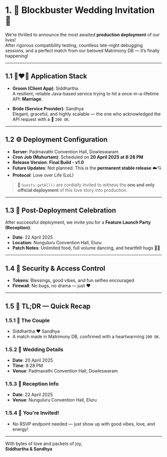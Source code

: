 # 1. 💍 Blockbuster Wedding Invitation 💐

We’re thrilled to announce the most awaited **production deployment** of our lives!  
After rigorous compatibility testing, countless late-night debugging sessions, and a perfect match from our beloved Matrimony DB — it’s finally happening!

---

## 1.1 👩‍❤️‍👨 Application Stack

- **Groom (Client App)**: Siddhartha  
  A resilient, reliable Java-based service trying to hit a once-in-a-lifetime API: **Marriage**.

- **Bride (Service Provider)**: Sandhya  
  Elegant, graceful, and highly scalable — the one who acknowledged the API request with a 💖 `200 OK`.

---

## 1.2 ⚙️ Deployment Configuration

- **Server**: Padmavathi Convention Hall, Dowleswaram  
- **Cron Job (Muhurtam)**: Scheduled on **20 April 2025 at 8:28 PM**  
- **Release Version**: **Final Build - v1.0**  
- **Future Updates**: Not planned. This is the **permanent stable release** ☁️💘  
- **Protocol**: Love over Life (LoL)

> 📨 `Guests.getAll()` are cordially invited to witness the **one and only official deployment** of this love story into production.

---

## 1.3 🎉 Post-Deployment Celebration

After successful deployment, we invite you for a **Feature Launch Party (Reception)**:

- **Date**: 22 April 2025  
- **Location**: Nunguluru Convention Hall, Eluru  
- **Patch Notes**: Unlimited food, full volume dancing, and heartfelt hugs 💃🕺

---

## 1.4 🔐 Security & Access Control

- **Tokens**: Blessings, good vibes, and fun selfies encouraged  
- **Firewall**: No bugs, no drama — just ❤️

---

## 1.5 🧠 TL;DR — Quick Recap

### 1.5.1 💑 The Couple
- Siddhartha ❤️ Sandhya  
- A match made in Matrimony DB, confirmed with a heartwarming `200 OK`.

### 1.5.2 📅 Wedding Details
- **Date**: 20 April 2025  
- **Time**: 8:28 PM  
- **Venue**: Padmavathi Convention Hall, Dowleswaram

### 1.5.3 🎊 Reception Info
- **Date**: 22 April 2025  
- **Venue**: Nunguluru Convention Hall, Eluru

### 1.5.4 🥳 You're Invited!
- No RSVP endpoint needed — just show up with good vibes, love, and energy!

---

With bytes of love and packets of joy,  
**Siddhartha & Sandhya**
